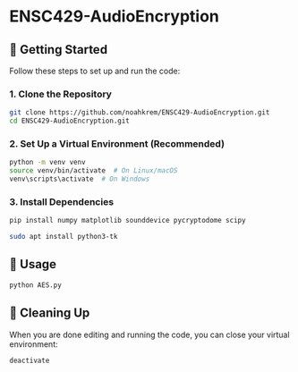 # ENSC429-AudioEncryption

## 🚀 Getting Started

Follow these steps to set up and run the code:

### 1. Clone the Repository

```bash
git clone https://github.com/noahkrem/ENSC429-AudioEncryption.git
cd ENSC429-AudioEncryption.git
```

### 2. Set Up a Virtual Environment (Recommended)

```bash
python -m venv venv
source venv/bin/activate  # On Linux/macOS
venv\scripts\activate  # On Windows
```

### 3. Install Dependencies

```bash
pip install numpy matplotlib sounddevice pycryptodome scipy
```

```bash
sudo apt install python3-tk
```

## 📄 Usage

```bash
python AES.py
```

## 🧹 Cleaning Up

When you are done editing and running the code, you can close your virtual environment:
```bash
deactivate
```



